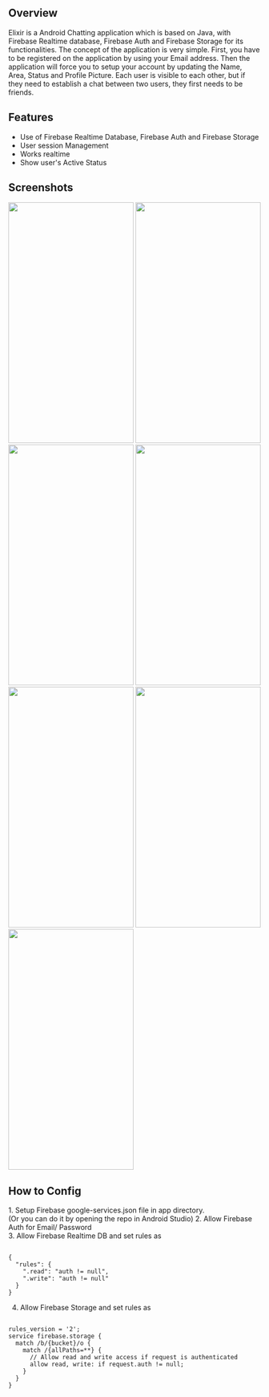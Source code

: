 <h2>Overview</h2>
Elixir is a Android Chatting application which is based on Java, with Firebase Realtime database, Firebase Auth and Firebase Storage for its functionalities. The concept of the application is very simple. First, you have to be registered on the application by using your Email address. Then the application will force you to setup your account by updating the Name, Area, Status and Profile Picture. Each user is visible to each other, but if they need to establish a chat between two users, they first needs to be friends.

<h2>Features</h2>
<ul>
  <li>Use of Firebase Realtime Database, Firebase Auth and Firebase Storage</li>
  <li>User session Management</li>
  <li>Works realtime</li>
  <li>Show user's Active Status</li>
</ul>

<h2>Screenshots</h2>
<img src="https://github.com/user-attachments/assets/0ba59e0c-f35e-4b56-aa44-76c8612bcaf5" width="250" height="480">
<img src="https://github.com/user-attachments/assets/72b5af26-ddeb-4f11-8a29-766da8df09f5" width="250" height="480">
<img src="https://github.com/user-attachments/assets/c88337fc-0888-4657-88f2-44ec703ebe67" width="250" height="480">
<img src="https://github.com/user-attachments/assets/1d9f90db-84d3-4876-99c2-2cabe8098e0f" width="250" height="480">
<img src="https://github.com/user-attachments/assets/6bf2e4b5-abbf-4196-8abc-1d5d497fae11" width="250" height="480">
<img src="https://github.com/user-attachments/assets/0aeac260-2e52-431f-b1e9-0235b321cea7" width="250" height="480">
<img src="https://github.com/user-attachments/assets/9d5c98af-d633-4c9f-8ff4-e8e60b86bd7e" width="250" height="480">

<h2>How to Config</h2>
1. Setup Firebase google-services.json file in app directory.<br><tab>(Or you can do it by opening the repo in Android Studio)
2. Allow Firebase Auth for Email/ Password<br>
3. Allow Firebase Realtime DB and set rules as 

<pre><code>
{
  "rules": {
    ".read": "auth != null",
    ".write": "auth != null"
  }
}
</code></pre>

4. Allow Firebase Storage and set rules as

<pre><code>
rules_version = '2';
service firebase.storage {
  match /b/{bucket}/o {
    match /{allPaths=**} {
      // Allow read and write access if request is authenticated
      allow read, write: if request.auth != null;
    }
  }
}
</code></pre>


